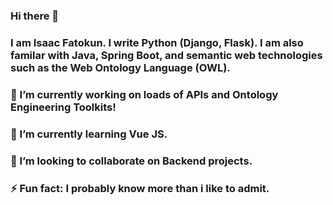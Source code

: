 ### Hi there 👋

### I am Isaac Fatokun. I write Python (Django, Flask). I am also familar with Java, Spring Boot, and semantic web technologies such as the Web Ontology Language (OWL). 

### 🔭 I’m currently working on loads of APIs and Ontology Engineering Toolkits!

### 🌱 I’m currently learning Vue JS.

### 👯 I’m looking to collaborate on Backend projects.

### ⚡ Fun fact: I probably know more than i like to admit.

<!--
**Isafatokun/Isafatokun** is a ✨ _special_ ✨ repository because its `README.md` (this file) appears on your GitHub profile.

Here are some ideas to get you started:

- 🔭 I’m currently working on ...
- 🌱 I’m currently learning ...
- 👯 I’m looking to collaborate on ...
- 🤔 I’m looking for help with ...
- 💬 Ask me about ...
- 📫 How to reach me: ...
- 😄 Pronouns: ...
- ⚡ Fun fact: ...
-->
